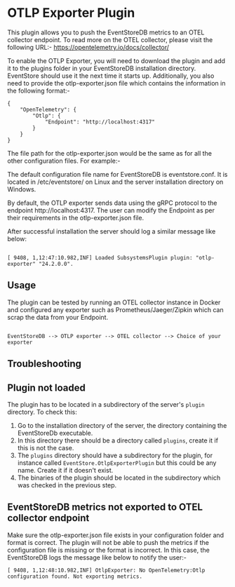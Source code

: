 
# OTLP Exporter Plugin
This plugin allows you to push the EventStoreDB metrics to an OTEL collector endpoint. To read more on the OTEL collector, please visit the following URL:- 
https://opentelemetry.io/docs/collector/

To enable the OTLP Exporter, you will need to download the plugin and add it to the plugins folder in your EventStoreDB installation directory. EventStore should use it the next time it starts up. Additionally, you also need to provide the otlp-exporter.json file which contains the information in the following format:- 
```
﻿{
	"OpenTelemetry": {
		"Otlp": {
			"Endpoint": "http://localhost:4317"
		}
	}
}
```

The file path for the otlp-exporter.json would be the same as for all the other configuration files. For example:- 

The default configuration file name for EventStoreDB is eventstore.conf. It is located in /etc/eventstore/ on Linux and the server installation directory on Windows.

By default, the OTLP exporter sends data using the gRPC protocol to the endpoint http://localhost:4317. The user can modify the Endpoint as per their requirements in the otlp-exporter.json file.


After successful installation the server should log a similar message like below: 
```

[ 9408, 1,12:47:10.982,INF] Loaded SubsystemsPlugin plugin: "otlp-exporter" "24.2.0.0".
```

## Usage
The plugin can be tested by running an OTEL collector instance in Docker and configured any exporter such as Prometheus/Jaeger/Zipkin which can scrap the data from your Endpoint.
```

EventStoreDB --> OTLP exporter --> OTEL collector --> Choice of your exporter
```

## Troubleshooting

## Plugin not loaded
The plugin has to be located in a subdirectory of the server's `plugin` directory.
To check this:
1. Go to the installation directory of the server, the directory containing the EventStoreDb executable.
1. In this directory there should be a directory called `plugins`, create it if this is not the case.
1. The `plugins` directory should have a subdirectory for the plugin, for instance called `EventStore.OtlpExporterPlugin` but this could be any name. Create it if it doesn't exist.
1. The binaries of the plugin should be located in the subdirectory which was checked in the previous step.

## EventStoreDB metrics not exported to OTEL collector endpoint
Make sure the otlp-exporter.json file exists in your configuration folder and format is correct. The plugin will not be able to push the metrics if the configuration file is missing or the format is incorrect. In this case, the EventStoreDB logs the message like below to notify the user:-  
```
[ 9408, 1,12:48:10.982,INF] OtlpExporter: No OpenTelemetry:Otlp configuration found. Not exporting metrics.
```

